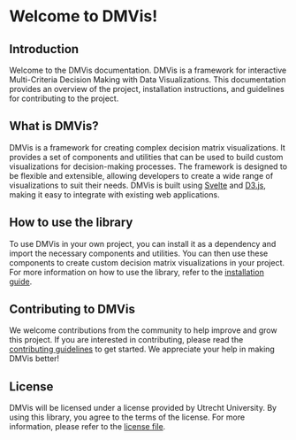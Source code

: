 # Welcome to DMVis!

## Introduction

Welcome to the DMVis documentation. DMVis is a framework for interactive Multi-Criteria Decision Making with Data Visualizations. This documentation provides an overview of the project, installation instructions, and guidelines for contributing to the project.

## What is DMVis?

DMVis is a framework for creating complex decision matrix visualizations. It provides a set of components and utilities that can be used to build custom visualizations for decision-making processes. The framework is designed to be flexible and extensible, allowing developers to create a wide range of visualizations to suit their needs. DMVis is built using [Svelte](https://svelte.dev/) and [D3.js](https://d3js.org/), making it easy to integrate with existing web applications.

## How to use the library

To use DMVis in your own project, you can install it as a dependency and import the necessary components and utilities. You can then use these components to create custom decision matrix visualizations in your project. For more information on how to use the library, refer to the [installation guide](INSTALLING.md).

## Contributing to DMVis

We welcome contributions from the community to help improve and grow this project. If you are interested in contributing, please read the [contributing guidelines](CONTRIBUTING.md) to get started. We appreciate your help in making DMVis better!

## License

DMVis will be licensed under a license provided by Utrecht University. By using this library, you agree to the terms of the license. For more information, please refer to the [license file](LICENSE).
